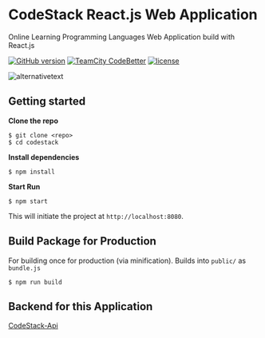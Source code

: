# CodeStack React.js Web Application

<!-- v1.0.0 -->

Online Learning Programming Languages Web Application build with React.js

[![GitHub version](https://badge.fury.io/gh/WhoSV%2Fcodestack.svg)](https://badge.fury.io/gh/WhoSV%2Fcodestack)
[![TeamCity CodeBetter](https://img.shields.io/teamcity/codebetter/bt428.svg)](https://github.com/WhoSV/codestack)
[![license](https://img.shields.io/github/license/mashape/apistatus.svg)](ttps://github.com/WhoSV/codestack)

![alternativetext](public/img/screenshot.png)

## Getting started

**Clone the repo**

    $ git clone <repo>
    $ cd codestack

**Install dependencies**

    $ npm install

**Start Run**

`$ npm start`

This will initiate the project at `http://localhost:8080`.

## Build Package for Production

For building once for production (via minification).
Builds into `public/` as `bundle.js`

`$ npm run build`

## Backend for this Application

[CodeStack-Api](https://github.com/WhoSV/codestack-api)
